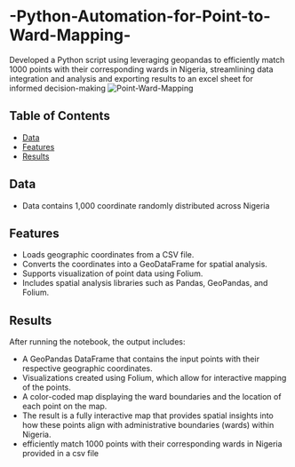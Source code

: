 # -Python-Automation-for-Point-to-Ward-Mapping-
Developed a Python script using leveraging geopandas to efficiently match 1000 points with their corresponding wards in Nigeria, streamlining data integration and analysis and exporting results to an excel sheet for informed decision-making
![Point-Ward-Mapping](https://github.com/shaibubenjamin/-Python-for-Automation-Point-Ward-Mapping-/blob/a9d00a4588ff8c788c149d08121f27186647211d/Wards%20to%20point%20mapping.png) 

## Table of Contents
- [Data](#data)
- [Features](#features)
- [Results](#results)

## Data
- Data contains 1,000 coordinate randomly distributed across Nigeria

## Features

- Loads geographic coordinates from a CSV file.
- Converts the coordinates into a GeoDataFrame for spatial analysis.
- Supports visualization of point data using Folium.
- Includes spatial analysis libraries such as Pandas, GeoPandas, and Folium.

## Results
After running the notebook, the output includes:

- A GeoPandas DataFrame that contains the input points with their respective geographic coordinates.
- Visualizations created using Folium, which allow for interactive mapping of the points.
- A color-coded map displaying the ward boundaries and the location of each point on the map.
- The result is a fully interactive map that provides spatial insights into how these points align with administrative boundaries (wards) within Nigeria.
- efficiently match 1000 points with their corresponding wards in Nigeria provided in a csv file
